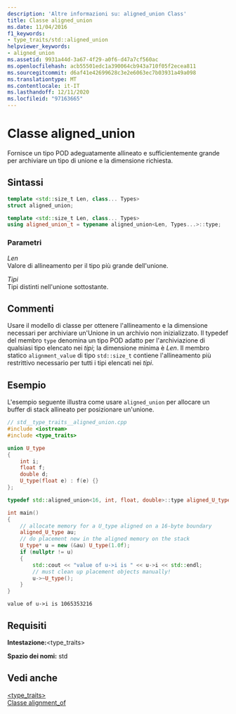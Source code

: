 ```yaml
---
description: 'Altre informazioni su: aligned_union Class'
title: Classe aligned_union
ms.date: 11/04/2016
f1_keywords:
- type_traits/std::aligned_union
helpviewer_keywords:
- aligned_union
ms.assetid: 9931a44d-3a67-4f29-a0f6-d47a7cf560ac
ms.openlocfilehash: acb55501edc1a390064cb943a710f05f2ecea811
ms.sourcegitcommit: d6af41e42699628c3e2e6063ec7b03931a49a098
ms.translationtype: MT
ms.contentlocale: it-IT
ms.lasthandoff: 12/11/2020
ms.locfileid: "97163665"
---
```

# <a name="aligned_union-class"></a>Classe aligned_union

Fornisce un tipo POD adeguatamente allineato e sufficientemente grande per archiviare un tipo di unione e la dimensione richiesta.

## <a name="syntax"></a>Sintassi

```cpp
template <std::size_t Len, class... Types>
struct aligned_union;

template <std::size_t Len, class... Types>
using aligned_union_t = typename aligned_union<Len, Types...>::type;
```

### <a name="parameters"></a>Parametri

*Len*\
Valore di allineamento per il tipo più grande dell'unione.

*Tipi*\
Tipi distinti nell'unione sottostante.

## <a name="remarks"></a>Commenti

Usare il modello di classe per ottenere l'allineamento e la dimensione necessari per archiviare un'Unione in un archivio non inizializzato. Il typedef del membro `type` denomina un tipo POD adatto per l'archiviazione di qualsiasi tipo elencato nei *tipi*; la dimensione minima è *Len*. Il membro statico `alignment_value` di tipo `std::size_t` contiene l'allineamento più restrittivo necessario per tutti i tipi elencati nei *tipi*.

## <a name="example"></a>Esempio

L'esempio seguente illustra come usare `aligned_union` per allocare un buffer di stack allineato per posizionare un'unione.

```cpp
// std__type_traits__aligned_union.cpp
#include <iostream>
#include <type_traits>

union U_type
{
    int i;
    float f;
    double d;
    U_type(float e) : f(e) {}
};

typedef std::aligned_union<16, int, float, double>::type aligned_U_type;

int main()
{
    // allocate memory for a U_type aligned on a 16-byte boundary
    aligned_U_type au;
    // do placement new in the aligned memory on the stack
    U_type* u = new (&au) U_type(1.0f);
    if (nullptr != u)
    {
        std::cout << "value of u->i is " << u->i << std::endl;
        // must clean up placement objects manually!
        u->~U_type();
    }
}
```

```Output
value of u->i is 1065353216
```

## <a name="requirements"></a>Requisiti

**Intestazione:**\<type_traits>

**Spazio dei nomi:** std

## <a name="see-also"></a>Vedi anche

[<type_traits>](type-traits.md)\
[Classe alignment_of](alignment-of-class.md)
